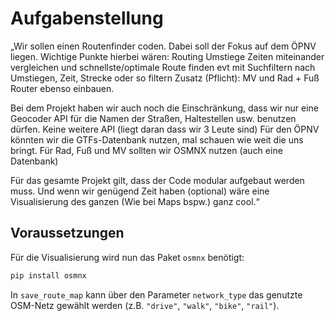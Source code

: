 # Aufgabenstellung
„Wir sollen einen Routenfinder coden. Dabei soll der Fokus auf dem ÖPNV liegen. Wichtige Punkte hierbei wären:
Routing
Umstiege
Zeiten miteinander vergleichen und schnellste/optimale Route finden evt mit Suchfiltern nach Umstiegen, Zeit, Strecke oder so filtern
Zusatz (Pflicht):
MV und Rad + Fuß Router ebenso einbauen.

Bei dem Projekt haben wir auch noch die Einschränkung, dass wir nur eine Geocoder API für die Namen der Straßen, Haltestellen usw. benutzen dürfen. Keine weitere API (liegt daran dass wir 3 Leute sind)
Für den ÖPNV könnten wir die GTFs-Datenbank nutzen, mal schauen wie weit die uns bringt.
Für Rad, Fuß und MV sollten wir OSMNX nutzen (auch eine Datenbank)

Für das gesamte Projekt gilt, dass der Code modular aufgebaut werden muss.
Und wenn wir genügend Zeit haben (optional) wäre eine Visualisierung des ganzen (Wie bei Maps bspw.) ganz cool.“

## Voraussetzungen

Für die Visualisierung wird nun das Paket `osmnx` benötigt:

```bash
pip install osmnx
```

In `save_route_map` kann über den Parameter `network_type` das genutzte
OSM-Netz gewählt werden (z.B. `"drive"`, `"walk"`, `"bike"`, `"rail"`).
